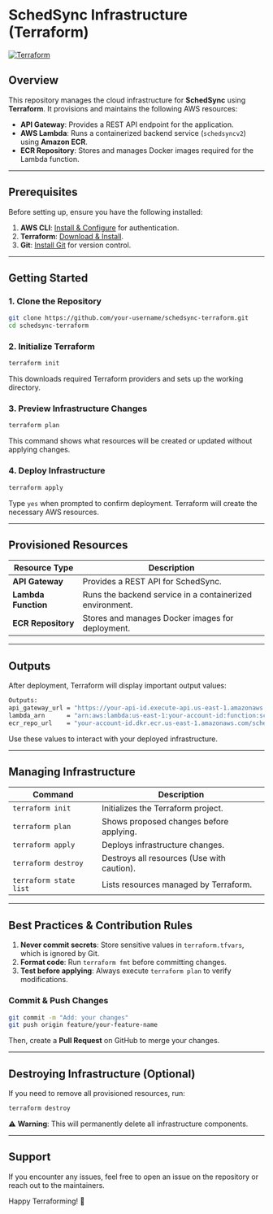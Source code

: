 # SchedSync Infrastructure (Terraform)

[![Terraform](https://img.shields.io/badge/terraform-v1.11.1-blue)](https://www.terraform.io/)

## Overview
This repository manages the cloud infrastructure for **SchedSync** using **Terraform**. It provisions and maintains the following AWS resources:

- **API Gateway**: Provides a REST API endpoint for the application.
- **AWS Lambda**: Runs a containerized backend service (`schedsyncv2`) using **Amazon ECR**.
- **ECR Repository**: Stores and manages Docker images required for the Lambda function.

---

## Prerequisites
Before setting up, ensure you have the following installed:

1. **AWS CLI**: [Install & Configure](https://docs.aws.amazon.com/cli/latest/userguide/cli-chap-install.html) for authentication.
2. **Terraform**: [Download & Install](https://developer.hashicorp.com/terraform/downloads).
3. **Git**: [Install Git](https://git-scm.com/) for version control.

---

## Getting Started
### **1. Clone the Repository**
```bash
git clone https://github.com/your-username/schedsync-terraform.git
cd schedsync-terraform
```

### **2. Initialize Terraform**
```bash
terraform init
```
This downloads required Terraform providers and sets up the working directory.

### **3. Preview Infrastructure Changes**
```bash
terraform plan
```
This command shows what resources will be created or updated without applying changes.

### **4. Deploy Infrastructure**
```bash
terraform apply
```
Type `yes` when prompted to confirm deployment. Terraform will create the necessary AWS resources.

---

## **Provisioned Resources**
| Resource Type       | Description                                     |
|---------------------|-----------------------------------------------|
| **API Gateway**     | Provides a REST API for SchedSync.             |
| **Lambda Function** | Runs the backend service in a containerized environment. |
| **ECR Repository**  | Stores and manages Docker images for deployment. |

---

## **Outputs**
After deployment, Terraform will display important output values:
```bash
Outputs:
api_gateway_url = "https://your-api-id.execute-api.us-east-1.amazonaws.com"
lambda_arn      = "arn:aws:lambda:us-east-1:your-account-id:function:schedsyncv2"
ecr_repo_url    = "your-account-id.dkr.ecr.us-east-1.amazonaws.com/schedsyncapi"
```

Use these values to interact with your deployed infrastructure.

---

## **Managing Infrastructure**
| Command                 | Description                                  |
|-------------------------|----------------------------------------------|
| `terraform init`        | Initializes the Terraform project.           |
| `terraform plan`        | Shows proposed changes before applying.      |
| `terraform apply`       | Deploys infrastructure changes.              |
| `terraform destroy`     | Destroys all resources (Use with caution).   |
| `terraform state list`  | Lists resources managed by Terraform.        |

---

## **Best Practices & Contribution Rules**
1. **Never commit secrets**: Store sensitive values in `terraform.tfvars`, which is ignored by Git.
2. **Format code**: Run `terraform fmt` before committing changes.
3. **Test before applying**: Always execute `terraform plan` to verify modifications.

### **Commit & Push Changes**
```bash
git commit -m "Add: your changes"
git push origin feature/your-feature-name
```
Then, create a **Pull Request** on GitHub to merge your changes.

---

## **Destroying Infrastructure (Optional)**
If you need to remove all provisioned resources, run:
```bash
terraform destroy
```
⚠️ **Warning**: This will permanently delete all infrastructure components.

---

## **Support**
If you encounter any issues, feel free to open an issue on the repository or reach out to the maintainers.

Happy Terraforming! 🚀

